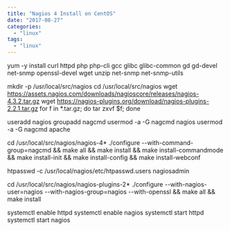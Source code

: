 ```yaml
---
title: "Nagios 4 Install on CentOS"
date: "2017-08-27"
categories: 
  - "linux"
tags: 
  - "linux"
---
```


yum -y install curl httpd php php-cli gcc glibc glibc-common gd gd-devel net-snmp openssl-devel wget unzip net-snmp net-snmp-utils

mkdir -p /usr/local/src/nagios
cd /usr/local/src/nagios
wget https://assets.nagios.com/downloads/nagioscore/releases/nagios-4.3.2.tar.gz
wget https://nagios-plugins.org/download/nagios-plugins-2.2.1.tar.gz
for f in \*.tar.gz; do tar zxvf $f; done

useradd nagios
groupadd nagcmd
usermod -a -G nagcmd nagios
usermod -a -G nagcmd apache

cd /usr/local/src/nagios/nagios-4\*
./configure --with-command-group=nagcmd &&
make all &&
make install &&
make install-commandmode &&
make install-init &&
make install-config &&
make install-webconf

htpasswd -c /usr/local/nagios/etc/htpasswd.users nagiosadmin

cd /usr/local/src/nagios/nagios-plugins-2\*
./configure --with-nagios-user=nagios --with-nagios-group=nagios --with-openssl &&
make all &&
make install

systemctl enable httpd
systemctl enable nagios
systemctl start httpd
systemctl start nagios
